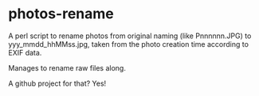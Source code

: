 photos-rename
=============

A perl script to rename photos from original naming (like Pnnnnnn.JPG) to
yyy_mmdd_hhMMss.jpg, taken from the photo creation time according to EXIF data.

Manages to rename raw files along.

A github project for that?
Yes!

